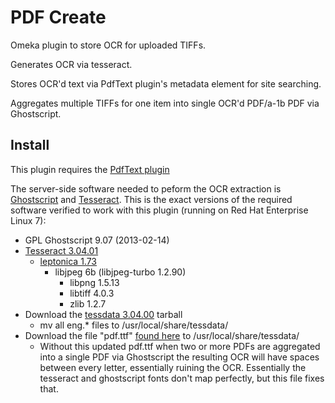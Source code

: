 # PDF Create

Omeka plugin to store OCR for uploaded TIFFs.

Generates OCR via tesseract.

Stores OCR'd text via PdfText plugin's metadata element for site searching.

Aggregates multiple TIFFs for one item into single OCR'd PDF/a-1b PDF via Ghostscript.

## Install

This plugin requires the [PdfText plugin](https://github.com/omeka/plugin-PdfText)

The server-side software needed to peform the OCR extraction is [Ghostscript](https://www.ghostscript.com/) and [Tesseract](https://github.com/tesseract-ocr/tesseract/blob/master/README.md). This is the exact versions of the required software verified to work with this plugin (running on Red Hat Enterprise Linux 7):

* GPL Ghostscript 9.07 (2013-02-14)
* [Tesseract 3.04.01](https://github.com/tesseract-ocr/tesseract/releases/tag/3.04.01)
  * [leptonica 1.73](http://www.leptonica.com/download.html)
    * libjpeg 6b (libjpeg-turbo 1.2.90)
      * libpng 1.5.13
      * libtiff 4.0.3
      * zlib 1.2.7
* Download the [tessdata 3.04.00](https://github.com/tesseract-ocr/tessdata/releases/tag/3.04.00) tarball
  * mv all eng.* files to /usr/local/share/tessdata/
* Download the file "pdf.ttf" [found here](http://bugs.ghostscript.com/show_bug.cgi?id=695869#c25) to /usr/local/share/tessdata/
  * Without this updated pdf.ttf when two or more PDFs are aggregated into a single PDF via Ghostscript the resulting OCR will have spaces between every letter, essentially ruining the OCR. Essentially the tesseract and ghostscript fonts don't map perfectly, but this file fixes that.
